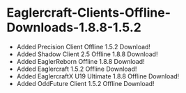 # Eaglercraft-Clients-Offline-Downloads-1.8.8-1.5.2
- Added Precision Client Offline 1.5.2 Download!
- Added Shadow Client 2.5 Offline 1.8.8 Download!
- Added EaglerReborn Offline 1.8.8 Download!
- Added Eaglercraft 1.5.2 Offline Download!
- Added EaglercraftX U19 Ultimate 1.8.8 Offline Download!
- Added OddFuture Client 1.5.2 Offline Download!
